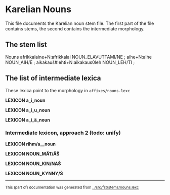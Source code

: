 # Karelian Nouns
This file documents the  Karelian noun stem file.
The first part of the file contains stems, the second contains the 
intermediate morphology.

## The stem list

Nouns
afrikkalaine+N:afrikkalai NOUN_ELAVUTTAMI/NE ;
aihe+N:aihe NOUN_AIH/E ;
aikakauš#lehti+N:aikakaus0leh NOUN_LEH/TI ;







## The list of intermediate lexica

These lexica point to the morphology in `affixes/nouns.lexc`

**LEXICON a_i_noun**

**LEXICON a_i_u_noun**

**LEXICON a_i_ä_noun**






























































### Intermediate lexicon, approach 2 (todo: unify)

**LEXICON rihm/a__noun**

**LEXICON NOUN_MÄT/ÄŠ**

**LEXICON NOUN_KIN/NAŠ**

**LEXICON NOUN_KYNNY/Š**



























































































































































































































* * *
<small>This (part of) documentation was generated from [../src/fst/stems/nouns.lexc](http://github.com/giellalt/lang-krl/blob/main/../src/fst/stems/nouns.lexc)</small>